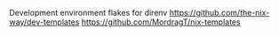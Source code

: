 Development environment flakes for direnv
https://github.com/the-nix-way/dev-templates
https://github.com/MordragT/nix-templates
